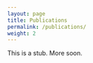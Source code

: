 ```yaml
---
layout: page
title: Publications
permalink: /publications/
weight: 2
---
```


This is a stub. More soon.
